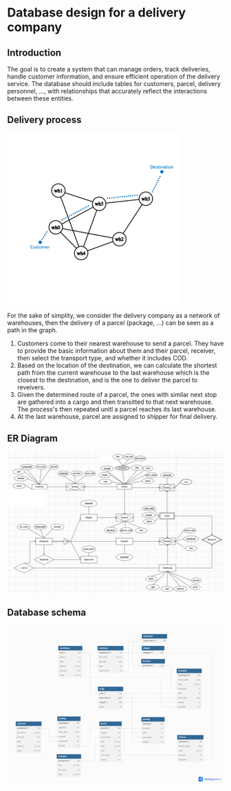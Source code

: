 # Database design for a delivery company
## Introduction
The goal is to create a system that can manage orders, track deliveries, handle customer information, and ensure efficient operation of the delivery service. The database should include tables for customers, parcel, delivery personnel, ..., with relationships that accurately reflect the interactions between these entities.
## Delivery process
<img src="./diagrams/graph.png" alt="drawing" width="400"/>

For the sake of simplity, we consider the delivery company as a network of warehouses, then the delivery of a parcel (package, ...) can be seen as a path in the graph.
1. Customers come to their nearest warehouse to send a parcel. They have to provide the basic information about them and their parcel, receiver, then select the transport type, and whether it includes COD.
2. Based on the location of the destination, we can calculate the shortest path from the current warehouse to the last warehouse which is the closest to the destination, and is the one to deliver the parcel to reveivers.
3. Given the determined route of a parcel, the ones with similar next stop are gathered into a cargo and then transitted to that next warehouse. The process's then repeated unitl a parcel reaches its last warehouse.
4. At the last warehouse, parcel are assigned to shipper for final delivery.
## ER Diagram
![ERD](./diagrams/ERD.png)
## Database schema
![DB schema](./diagrams/dbschema.png)